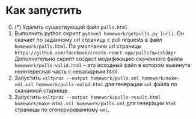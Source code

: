 # Как запустить
0) (*) Удалить существующий файл `pulls.html`
1) Выполнить python скрипт `python3 homework/getpulls.py [url]`. 
   Он скачает по заданному url страницу с pull requests в файл `homework/pulls.html`.
   По умолчанию url страницы `https://github.com/facebook/create-react-app/pulls?q=is%3Apr`
   Дополнительно скрипт создаст модификацию скаченного файла `homework/pulls-valid.html` - это исходный файл
   в котором выкинута неинтересная часть с невалидным html.
2) Запустить `xsltproc --output homework/pulls.xml homework/make-xml.xsl homework/pulls-valid.html`
   для генерации `xml` файла по скачанной старнице.
3) Запустить `xsltproc --output homework/pulls-result.html homework/make-html.xsl homework/pulls.xml`
   для генерации `html` страницы по сгенерированному `xml`.
